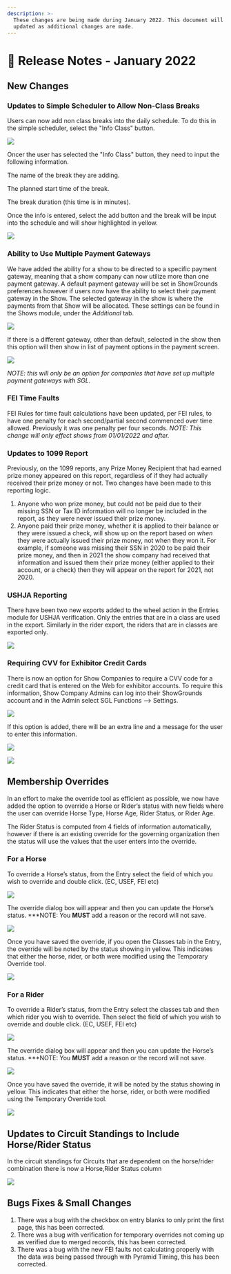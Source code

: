 ```yaml
---
description: >-
  These changes are being made during January 2022. This document will be
  updated as additional changes are made.
---
```


# 📓 Release Notes - January 2022

## New Changes

### Updates to Simple Scheduler to Allow Non-Class Breaks

Users can now add non class breaks into the daily schedule. To do this in the simple scheduler, select the "Info Class" button.

![](http://docs.showgroundsonline.com/wp-content/uploads/2022/01/img\_61f3f6167f619.png)

Oncer the user has selected the "Info Class" button, they need to input the following information.

The name of the break they are adding.

The planned start time of the break.

The break duration (this time is in minutes).

Once the info is entered, select the add button and the break will be input into the schedule and will show highlighted in yellow.

![](http://docs.showgroundsonline.com/wp-content/uploads/2022/01/img\_61f3f78e73976.png)

### Ability to Use Multiple Payment Gateways

We have added the ability for a show to be directed to a specific payment gateway, meaning that a show company can now utilize more than one payment gateway. A default payment gateway will be set in ShowGrounds preferences however if  users now have the ability to select their payment gateway  in the Show. The selected gateway in the show is where the payments from that Show will be allocated. These settings can be found in the Shows module, under the _Additional_ tab.

![](http://docs.showgroundsonline.com/wp-content/uploads/2022/01/img\_61f404b5007c9.png)

If there is a different gateway, other than default, selected in the show then this option will then show in list of payment options in the payment screen.

![](http://docs.showgroundsonline.com/wp-content/uploads/2022/01/img\_61f405096f61f.png)

_NOTE: this will only be an option for companies that have set up multiple payment gateways with SGL._&#x20;

### FEI Time Faults

FEI Rules for time fault calculations have been updated, per FEI rules, to have one penalty for each second/partial second commenced over time allowed. Previously it was one penalty per four seconds. _NOTE: This change will only effect shows from 01/01/2022 and after._&#x20;

### Updates to 1099 Report

Previously, on the 1099 reports, any Prize Money Recipient that had earned prize money appeared on this report, regardless of if they had actually received their prize money or not. Two changes have been made to this reporting logic.

1. &#x20;Anyone who won prize money, but could not be paid due to their missing SSN or Tax ID information will no longer be included in the report, as they were never issued their prize money.
2. Anyone paid their prize money, whether it is applied to their balance or they were issued a check, will show up on the report based on _when_ they were actually issued their prize money, not when they won it. For example, if someone was missing their SSN in 2020 to be paid their prize money, and then in 2021 the show company had received that information and issued them their prize money (either applied to their account, or a check) then they will appear on the report for 2021, not 2020.

### USHJA Reporting

There have been two new exports added to the wheel action in the Entries module for USHJA verification. Only the entries that are in a class are used in the export. Similarly in the rider export, the riders that are in classes are exported only.

![](http://docs.showgroundsonline.com/wp-content/uploads/2022/01/img\_61d6efba23575.png)

### Requiring CVV for Exhibitor Credit Cards

There is now an option for Show Companies to require a CVV code for a credit card that is entered on the Web for exhibitor accounts. To require this information, Show Company Admins can log into their ShowGrounds account and in the Admin select SGL Functions --> Settings.

![](http://docs.showgroundsonline.com/wp-content/uploads/2022/01/img\_61d36e4415a61.png)

If this option is added, there will be an extra line and a message for the user to enter this information.

![](http://docs.showgroundsonline.com/wp-content/uploads/2022/01/img\_61d36d9a915d6.png)

![](http://docs.showgroundsonline.com/wp-content/uploads/2022/01/img\_61d36db2d9765.png)

## Membership Overrides

In an effort to make the override tool as efficient as possible, we now have added the option to override a Horse or Rider’s status with new fields where the user can override Horse Type, Horse Age, Rider Status, or Rider Age.

The Rider Status is computed from 4 fields of information automatically, however if there is an existing override for the governing organization then the status will use the values that the user enters into the override.

### **For a Horse**

To override a Horse’s status, from the Entry select the field of which you wish to override and double click. (EC, USEF, FEI etc)

![](http://docs.showgroundsonline.com/wp-content/uploads/2021/12/img\_61cb42924017a.png)

The override dialog box will appear and then you can update the Horse’s status. \*\*\*NOTE: You **MUST** add a reason or the record will not save.

![](http://docs.showgroundsonline.com/wp-content/uploads/2021/12/img\_61cb42e62f1c1.png)

Once you have saved the override, if you open the Classes tab in the Entry, the override will be noted by the status showing in yellow. This indicates that either the horse, rider, or both were modified using the Temporary Override tool.

![](http://docs.showgroundsonline.com/wp-content/uploads/2021/12/img\_61cb4380889fc.png)

### **For a Rider**

To override a Rider’s status, from the Entry select the classes tab and then which rider you wish to override. Then select the field of which you wish to override and double click. (EC, USEF, FEI etc)

![](http://docs.showgroundsonline.com/wp-content/uploads/2021/12/img\_61cb44605304c.png)

The override dialog box will appear and then you can update the Horse’s status. \*\*\*NOTE: You **MUST** add a reason or the record will not save.

![](http://docs.showgroundsonline.com/wp-content/uploads/2021/12/img\_61cb448f6c482.png)

Once you have saved the override, it will be noted by the status showing in yellow. This indicates that either the horse, rider, or both were modified using the Temporary Override tool.

![](http://docs.showgroundsonline.com/wp-content/uploads/2021/12/img\_61cb44c8b748b.png)

## Updates to Circuit Standings to Include Horse/Rider Status

In the circuit standings for Circuits that are dependent on the horse/rider combination there is now a Horse,Rider Status column

![](http://docs.showgroundsonline.com/wp-content/uploads/2021/12/img\_61cb40e611d4b.png)

## Bugs Fixes & Small Changes

1. There was a bug with the checkbox on entry blanks to only print the first page, this has been corrected.
2. There was a bug with verification for temporary overrides not coming up as verified due to merged records, this has been corrected.
3. There was a bug with the new FEI faults not calculating properly with the data was being passed through with Pyramid Timing, this has been corrected.

&#x20;
